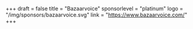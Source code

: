 +++
draft = false
title = "Bazaarvoice"
sponsorlevel = "platinum"
logo = "/img/sponsors/bazaarvoice.svg"
link = "https://www.bazaarvoice.com/"
+++
